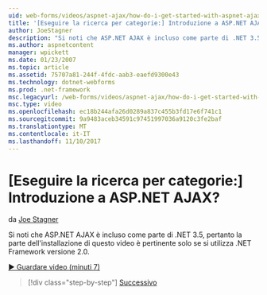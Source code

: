 ```yaml
---
uid: web-forms/videos/aspnet-ajax/how-do-i-get-started-with-aspnet-ajax
title: '[Eseguire la ricerca per categorie:] Introduzione a ASP.NET AJAX? | Microsoft Docs'
author: JoeStagner
description: "Si noti che ASP.NET AJAX è incluso come parte di .NET 3.5, pertanto la parte dell'installazione di questo video è pertinente solo se si utilizza .NET Framework versione 2..."
ms.author: aspnetcontent
manager: wpickett
ms.date: 01/23/2007
ms.topic: article
ms.assetid: 75707a81-244f-4fdc-aab3-eaefd9300e43
ms.technology: dotnet-webforms
ms.prod: .net-framework
msc.legacyurl: /web-forms/videos/aspnet-ajax/how-do-i-get-started-with-aspnet-ajax
msc.type: video
ms.openlocfilehash: ec18b244afa26d0289a837c455b3fd17e6f741c1
ms.sourcegitcommit: 9a9483aceb34591c97451997036a9120c3fe2baf
ms.translationtype: MT
ms.contentlocale: it-IT
ms.lasthandoff: 11/10/2017
---
```

<a name="how-do-i-get-started-with-aspnet-ajax"></a>[Eseguire la ricerca per categorie:] Introduzione a ASP.NET AJAX?
====================
da [Joe Stagner](https://github.com/JoeStagner)

Si noti che ASP.NET AJAX è incluso come parte di .NET 3.5, pertanto la parte dell'installazione di questo video è pertinente solo se si utilizza .NET Framework versione 2.0.

[&#9654; Guardare video (minuti 7)](https://channel9.msdn.com/Blogs/ASP-NET-Site-Videos/how-do-i-get-started-with-aspnet-ajax)

>[!div class="step-by-step"]
[Successivo](how-do-i-implement-dynamic-partial-page-updates-with-aspnet-ajax.md)
